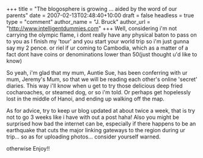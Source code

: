 +++
title = "The blogosphere is growing ... aided by the word of our parents"
date = 2007-02-13T02:48:40+10:00
draft = false
headless = true
type = "comment"
author_name = "J. Bruck"
author_url = "http://www.intelligentdummies.com"
+++
Well, considering i'm not carrying the olympic flame, i dont really have any physical baton to pass on to you as I finish my 'tour' and you start your world trip so i'm just gunna say  my 2 pence. or riel if ur coming to Cambodia, which as a matter of a fact dont have coins or denominations lower than 50(just thought u'd like to know)

So yeah, i'm glad that my mum, Auntie Sue, has been conferring with ur mum, Jeremy's Mum, so that we will be reading each other's online 'secret' diaries. This way i'll know when u get to try those delicious deep fried cocharoaches, or steamed dog, or so i'm told. Or perhaps get hopelessly lost in the middle of Hanoi, and ending up walking off the map.

As for advice, try to keep ur blog updated at about twice a week, that is try not to go 3 weeks like i have with out a post haha! Also you might be surprised how bad the internet can be, especially if there happens to be an earthquake that cuts the major linking gateways to the region during ur trip... so as for uploading photos... consider yourself warned.

otherwise Enjoy!!
